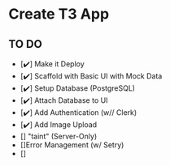 # Create T3 App
## TO DO
- [✔️] Make it Deploy
- [✔️] Scaffold with Basic UI with Mock Data
- [✔️] Setup Database (PostgreSQL)
- [✔️] Attach Database to UI
- [✔️] Add Authentication (w// Clerk)
- [✔️] Add Image Upload
- [] "taint" (Server-Only)
- []Error Management (w/ Setry)
- []
